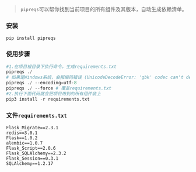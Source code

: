 > `pipreqs`可以帮你找到当前项目的所有组件及其版本，自动生成依赖清单。
### 安装
```
pip install pipreqs
```
### 使用步骤
```python
#1.在项目根目录下执行命令，生成requirements.txt
pipreqs ./
# 如果是Windows系统，会报编码错误 (UnicodeDecodeError: 'gbk' codec can't decode byte 0xa8 in position 24: illegal multibyte sequence)  
pipreqs ./ --encoding=utf-8
pipreqs ./ --force # 覆盖requirements.txt
#2.执行下面代码就会把项目用到的所有组件装上
pip3 install -r requirements.txt
```
### 文件`requirements.txt`
```
Flask_Migrate==2.3.1
redis==3.0.1
Flask==1.0.2
alembic==1.0.7
Flask_Script==2.0.6
Flask_SQLAlchemy==2.3.2
Flask_Session==0.3.1
SQLAlchemy==1.2.17
```